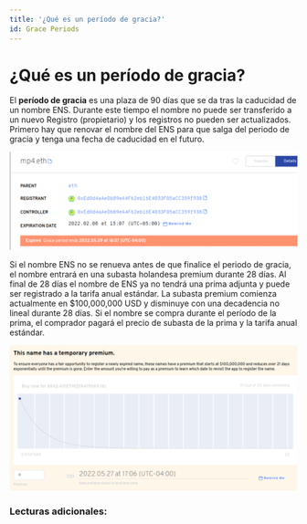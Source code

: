 ```yaml
---
title: '¿Qué es un período de gracia?'
id: Grace Periods
---
```


# ¿Qué es un período de gracia?

El **período de gracia** es una plaza de 90 días que se da tras la caducidad de un nombre ENS. Durante este tiempo el nombre no puede ser transferido a un nuevo Registro (propietario) y los registros no pueden ser actualizados. Primero hay que renovar el nombre del ENS para que salga del periodo de gracia y tenga una fecha de caducidad en el futuro.

![Checking for name in grace period.](./img/grace-period-1.png "The manager app will display if a name is in grace period.")

Si el nombre ENS no se renueva antes de que finalice el periodo de gracia, el nombre entrará en una subasta holandesa premium durante 28 días. Al final de 28 días el nombre de ENS ya no tendrá una prima adjunta y puede ser registrado a la tarifa anual estándar. La subasta premium comienza actualmente en $100,000,000 USD y disminuye con una decadencia no lineal durante 28 días. Si el nombre se compra durante el período de la prima, el comprador pagará el precio de subasta de la prima y la tarifa anual estándar.

![Grace Period Decay](./img/grace-period-2.png "Graphical representation of the premium period decay.")

### Lecturas adicionales:<!-- * \[What is a premium auction?\](what-is-a-premium-auction.md) -->
